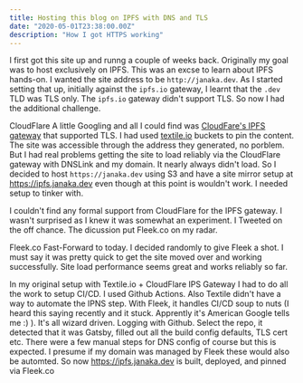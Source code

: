 ```yaml
---
title: Hosting this blog on IPFS with DNS and TLS
date: "2020-05-01T23:38:00.00Z"
description: "How I got HTTPS working"
---
```

I first got this site up and runng a couple of weeks back. Originally my goal was to host exclusively on IPFS. This was an excse to learn about IPFS hands-on. I wanted the site address to be `http://janaka.dev`. As I started setting that up, initially against the `ipfs.io` gateway, I learnt that the `.dev` TLD was TLS only. The `ipfs.io` gateway didn't support TLS. So now I had the additional challenge.

CloudFlare
A little Googling and all I could find was [CloudFare's IPFS gateway](https://www.cloudflare.com/distributed-web-gateway/) that supported TLS. I had used [textile.io](textile.io) buckets to pin the content. The site was accessible through the address they generated, no porblem. But I had real problems getting the site to load reliably via the CloudFlare gateway with DNSLink and my domain. It nearly always didn't load. So I decided to host `https://janaka.dev` using S3 and have a site mirror setup at https://ipfs.janaka.dev even though at this point is wouldn't work. I needed setup to tinker with.

I couldn't find any formal support from CloudFlare for the IPFS gateway. I wasn't surprised as I knew it was somewhat an experiment. I Tweeted on the off chance. The dicussion put Fleek.co on my radar.

Fleek.co
Fast-Forward to today. I decided randomly to give Fleek a shot. I must say it was pretty quick to get the site moved over and working successfully. Site load performance seems great and works reliably so far.

In my original setup with Textile.io + CloudFlare IPS Gateway I had to do all the work to setup CI/CD. I used Github Actions. Also Textile didn't have a way to automate the IPNS step. With Fleek, it handles CI/CD soup to nuts (I heard this saying recently and it stuck. Apprently it's American Google tells me :) ). It's all wizard driven. Logging with Github. Select the repo, it detected that it was Gatsby, filled out all the build config defaults, TLS cert etc. There were a few manual steps for DNS config of course but this is expected. I presume if my domain was managed by Fleek these would also be automted. So now https://ipfs.janaka.dev is built, deployed, and pinned via Fleek.co


